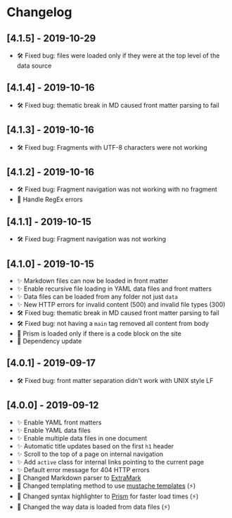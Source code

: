 # Changelog

## [4.1.5] - 2019-10-29

- 🛠️ Fixed bug: files were loaded only if they were at the top level of the data source

## [4.1.4] - 2019-10-16

- 🛠️ Fixed bug: thematic break in MD caused front matter parsing to fail

## [4.1.3] - 2019-10-16

- 🛠️ Fixed bug: Fragments with UTF-8 characters were not working

## [4.1.2] - 2019-10-16

- 🛠️ Fixed bug: Fragment navigation was not working with no fragment
- 🔺 Handle RegEx errors

## [4.1.1] - 2019-10-15

- 🛠️ Fixed bug: Fragment navigation was not working

## [4.1.0] - 2019-10-15

- ✨ Markdown files can now be loaded in front matter
- ✨ Enable recursive file loading in YAML data files and front matters
- ✨ Data files can be loaded from any folder not just `data`
- ✨ New HTTP errors for invalid content (500) and invalid file types (300)
- 🛠️ Fixed bug: thematic break in MD caused front matter parsing to fail
- 🛠️ Fixed bug: not having a `main` tag removed all content from body
- 🔺 Prism is loaded only if there is a code block on the site
- 🔺 Dependency update

## [4.0.1] - 2019-09-17

- 🛠️ Fixed bug: front matter separation didn't work with UNIX style LF

## [4.0.0] - 2019-09-12

- ✨ Enable YAML front matters
- ✨ Enable YAML data files
- ✨ Enable multiple data files in one document
- ✨ Automatic title updates based on the first `h1` header
- ✨ Scroll to the top of a page on internal navigation
- ✨ Add `active` class for internal links pointing to the current page
- ✨ Default error message for 404 HTTP errors
- 🔺 Changed Markdown parser to [ExtraMark](https://github.com/vimtaai/extramark)
- 🔺 Changed templating method to use [mustache templates](http://mustache.github.io/) (⚡)
- 🔺 Changed syntax highlighter to [Prism](https://prismjs.com/) for faster load times (⚡)
- 🔺 Changed the way data is loaded from data files (⚡)
